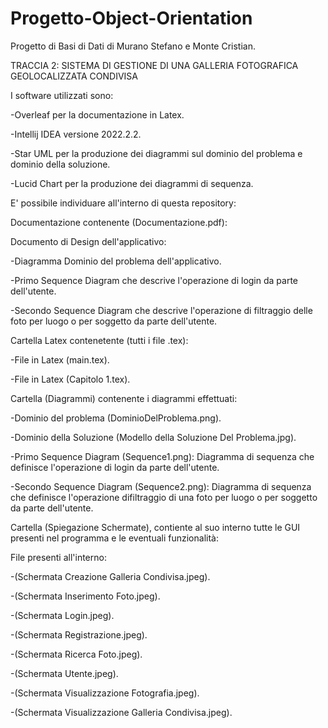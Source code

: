 # Progetto-Object-Orientation
Progetto di Basi di Dati di Murano Stefano e Monte Cristian.

TRACCIA 2: SISTEMA DI GESTIONE DI UNA GALLERIA FOTOGRAFICA GEOLOCALIZZATA CONDIVISA

I software utilizzati sono:

  -Overleaf per la documentazione in Latex.

  -Intellij IDEA versione 2022.2.2.

  -Star UML per la produzione dei diagrammi sul dominio del problema e dominio della soluzione.

  -Lucid Chart per la produzione dei diagrammi di sequenza.

E' possibile individuare all'interno di questa repository:

Documentazione contenente (Documentazione.pdf):

Documento di Design dell'applicativo:

  -Diagramma Dominio del problema dell'applicativo.

  -Primo Sequence Diagram che descrive l'operazione di login da parte dell'utente.

  -Secondo Sequence Diagram che descrive l'operazione di filtraggio delle foto per luogo o per soggetto da parte dell'utente.

Cartella Latex contenetente (tutti i file .tex):

  -File in Latex (main.tex).

  -File in Latex (Capitolo 1.tex).

Cartella (Diagrammi) contenente i diagrammi effettuati:

  -Dominio del problema (DominioDelProblema.png).

  -Dominio della Soluzione (Modello della Soluzione Del Problema.jpg).

  -Primo Sequence Diagram (Sequence1.png): Diagramma di sequenza che definisce l'operazione di login da parte dell'utente.

  -Secondo Sequence Diagram (Sequence2.png): Diagramma di sequenza che definisce l'operazione difiltraggio di una foto per luogo o per soggetto da parte 
    dell'utente.

Cartella (Spiegazione Schermate), contiente al suo interno tutte le GUI presenti nel programma e le eventuali funzionalità:

File presenti all'interno:

  -(Schermata Creazione Galleria Condivisa.jpeg).

  -(Schermata Inserimento Foto.jpeg).

  -(Schermata Login.jpeg).

  -(Schermata Registrazione.jpeg).

  -(Schermata Ricerca Foto.jpeg).

  -(Schermata Utente.jpeg).

  -(Schermata Visualizzazione Fotografia.jpeg).

  -(Schermata Visualizzazione Galleria Condivisa.jpeg).
